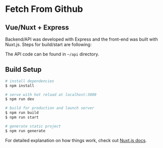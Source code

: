 # Fetch From Github

## Vue/Nuxt + Express

Backend/API was developed with Express and the front-end was built with Nuxt.js.
Steps for build/start are following:

The API code can be found in `~/api` directory.

## Build Setup

```bash
# install dependencies
$ npm install

# serve with hot reload at localhost:3000
$ npm run dev

# build for production and launch server
$ npm run build
$ npm run start

# generate static project
$ npm run generate
```

For detailed explanation on how things work, check out [Nuxt.js docs](https://nuxtjs.org).
